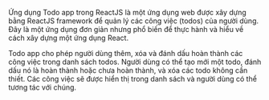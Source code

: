 Ứng dụng Todo app trong ReactJS là một ứng dụng web được xây dựng bằng ReactJS framework để quản lý các công việc (todos) của người dùng. Đây là một ứng dụng đơn giản nhưng phổ biến để thực hành và hiểu về cách xây dựng một ứng dụng React.

Todo app cho phép người dùng thêm, xóa và đánh dấu hoàn thành các công việc trong danh sách todos. Người dùng có thể tạo mới một todo, đánh dấu nó là hoàn thành hoặc chưa hoàn thành, và xóa các todo không cần thiết. Các công việc sẽ được hiển thị trong danh sách và người dùng có thể tương tác với chúng.
